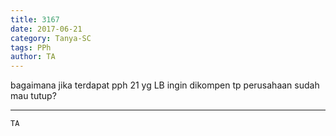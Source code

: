 ```yaml
---
title: 3167
date: 2017-06-21
category: Tanya-SC
tags: PPh
author: TA
---
```


bagaimana jika terdapat pph 21 yg LB ingin dikompen tp perusahaan sudah mau tutup?

---



`TA`
